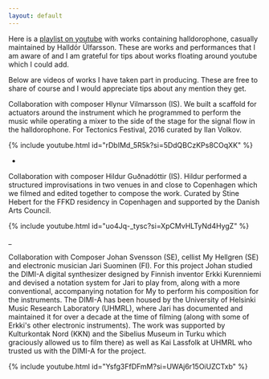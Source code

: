 ```yaml
---
layout: default
---
```

Here is a [playlist on youtube](https://youtu.be/rDbIMd_5R5k?si=-mhI8jGYSvoaeuU0) with works containing halldorophone, casually maintained by Halldór Úlfarsson. These are works and performances that I am aware of and I am grateful for tips about works floating around youtube which I could add. 

Below are videos of works I have taken part in producing. These are free to share of course and I would appreciate tips about any mention they get.

Collaboration with composer Hlynur Vilmarsson (IS). We built a scaffold for actuators around the instrument which he programmed to perform the music while operating a mixer to the side of the stage for the signal flow in the halldorophone. For Tectonics Festival, 2016 curated by Ilan Volkov.

{% include youtube.html id="rDbIMd_5R5k?si=5DdQBCzKPs8COqXK" %}   

-

Collaboration with composer Hildur Guðnadóttir (IS). Hildur performed a structured improvisations in two venues in and close to Copenhagen which we filmed and edited together to compose the work. Curated by Stine Hebert for the FFKD residency in Copenhagen and supported by the Danish Arts Council.

{% include youtube.html id="uo4Jq-_tysc?si=XpCMvHLTyNd4HygZ" %}

_

Collaboration with Composer Johan Svensson (SE), cellist My Hellgren (SE) and electronic musician Jari Suominen (FI). For this project Johan studied the DIMI-A digital synthesizer designed by Finnish inventor Erkki Kurenniemi and devised a notation system for Jari to play from, along with a more conventional, accompanying notation for My to perform his composition for the instruments. The DIMI-A has been housed by the University of Helsinki Music Research Laboratory (UHMRL), where Jari has documented and maintained it for over a decade at the time of filming (along with some of Erkki's other electronic instruments). The work was supported by Kulturkontak Nord (KKN) and the Sibelius Museum in Turku which graciously allowed us to film there) as well as Kai Lassfolk at UHMRL who trusted us with the DIMI-A for the project.

{% include youtube.html id="Ysfg3FfDFmM?si=UWAj6r15OiUZCTxb" %}
